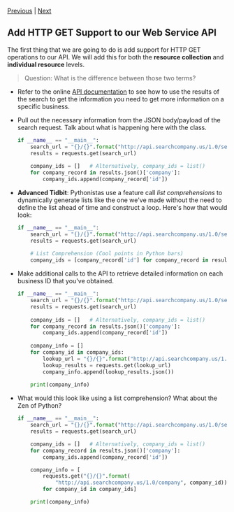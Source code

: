 [Previous](exercise-2.md) |  [Next](exercise-4.md)
## Add HTTP GET Support to our Web Service API
The first thing that we are going to do is add support for HTTP GET operations
to our API.  We will add this for both the **resource collection** and 
**individual resource** levels.

> Question: What is the difference between those two terms?



* Refer to the online [API documentation](http://api.searchcompany.us) to see 
how to use the results of the search to get the information you need to get 
more information on a specific business.

* Pull out the necessary information from the JSON body/payload of the search
request.  Talk about what is happening here with the class.

    ```python
    if __name__ == "__main__":
        search_url = "{}/{}".format("http://api.searchcompany.us/1.0/search", "Panda")
        results = requests.get(search_url)
        
        company_ids = []   # Alternatively, company_ids = list()
        for company_record in results.json()['company']:
            company_ids.append(company_record['id'])
    ```

* **Advanced Tidbit**: Pythonistas use a feature call _list comprehensions_ to 
dynamically generate lists like the one we've made without the need to
define the list ahead of time and construct a loop.  Here's how that would look:

    ```python
    if __name__ == "__main__":
        search_url = "{}/{}".format("http://api.searchcompany.us/1.0/search", "Panda")
        results = requests.get(search_url)
        
        # List Comprehension (Cool points in Python bars)
        company_ids = [company_record['id'] for company_record in results.json()['company']]
    ```

* Make additional calls to the API to retrieve detailed information on each 
business ID that you've obtained.

    ```python
    if __name__ == "__main__":
        search_url = "{}/{}".format("http://api.searchcompany.us/1.0/search", "Panda")
        results = requests.get(search_url)
        
        company_ids = []   # Alternatively, company_ids = list()
        for company_record in results.json()['company']:
            company_ids.append(company_record['id'])
            
        company_info = [] 
        for company_id in company_ids:
            lookup_url = "{}/{}".format("http://api.searchcompany.us/1.0/company", company_id)
            lookup_results = requests.get(lookup_url)
            company_info.append(lookup_results.json())
            
        print(company_info)
    ```
    
* What would this look like using a list comprehension? What about the Zen of Python?

    ```python
    if __name__ == "__main__":
        search_url = "{}/{}".format("http://api.searchcompany.us/1.0/search", "Panda")
        results = requests.get(search_url)
    
        company_ids = []   # Alternatively, company_ids = list()
        for company_record in results.json()['company']:
            company_ids.append(company_record['id'])
    
        company_info = [
            requests.get("{}/{}".format(
                "http://api.searchcompany.us/1.0/company", company_id)).json()
            for company_id in company_ids]
    
        print(company_info)
    ```
